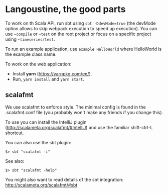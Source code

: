 # Langoustine, the good parts

To work on th Scala API, run sbt using `sbt -DdevMode=true` (the devMode
option allows to skip webpack execution to speed up execution). You can
use `~compile` or `~test` on the root project or focus on a specific
project using `~timeseries/test`.

To run an example application, use `example HelloWorld` where HelloWorld
is the example class name.

To work on the web application:

- Install **yarn** (https://yarnpkg.com/en/).
- Run, `yarn install` and `yarn start`.

## scalafmt

We use scalafmt to enforce style.  The minimal config is found in the .scalafmt.conf file (you probably won't make any friends if you change this).

To use you can install the IntelliJ plugin (http://scalameta.org/scalafmt/#IntelliJ) and use the familiar shift-ctrl-L shortcut.

You can also use the sbt plugin:
```
$> sbt "scalafmt -i"
```
See also:
```
$> sbt "scalafmt -help"
```
You might also want to read details of the sbt integration: http://scalameta.org/scalafmt/#sbt
